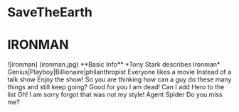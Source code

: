 # SaveTheEarth
<h1>IRONMAN</h1>
![ironman] (ironman.jpg)
**Basic Info**
*Tony Stark describes Ironman*
Genius|Playboy|Billionaire|philanthropist
Everyone likes a movie Instead of a talk show 
Enjoy the show!
<ahref="https://www.youtube.com/watch?v=dEk-M-dcwXo">
So you are thinking how can a guy do these many things and still keep going?
Good for you I am dead!
Can I add Hero to the list Oh! I am sorry forgot that was not my style!
Agent Spider Do you miss me?
